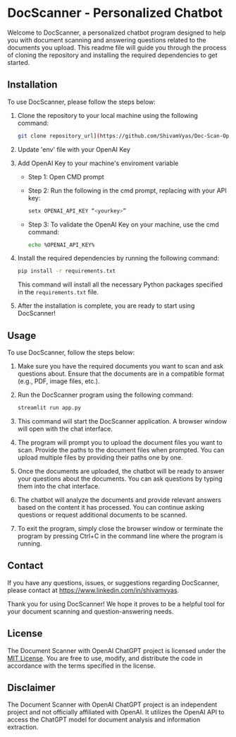# DocScanner - Personalized Chatbot

Welcome to DocScanner, a personalized chatbot program designed to help you with document scanning and answering questions related to the documents you upload. This readme file will guide you through the process of cloning the repository and installing the required dependencies to get started.

## Installation

To use DocScanner, please follow the steps below:

1. Clone the repository to your local machine using the following command:

   ```bash
   git clone repository_url](https://github.com/ShivamVyas/Doc-Scan-OpenAI.git
   ```
2. Update 'env' file with your OpenAI Key
   
3. Add OpenAI Key to your machine's enviroment variable
   - Step 1: Open CMD prompt
   - Step 2: Run the following in the cmd prompt, replacing <yourkey> with your API key:
   
     ```bash
     setx OPENAI_API_KEY “<yourkey>”
     ```
   - Step 3: To validate the OpenAI Key on your machine, use the cmd command:
   
     ```bash
     echo %OPENAI_API_KEY%
     ```
4. Install the required dependencies by running the following command:

   ```bash
   pip install -r requirements.txt
   ```

   This command will install all the necessary Python packages specified in the `requirements.txt` file.

5. After the installation is complete, you are ready to start using DocScanner!

## Usage

To use DocScanner, follow the steps below:

1. Make sure you have the required documents you want to scan and ask questions about. Ensure that the documents are in a compatible format (e.g., PDF, image files, etc.).

2. Run the DocScanner program using the following command:

   ```bash
   streamlit run app.py
   ```

3. This command will start the DocScanner application. A browser window will open with the chat interface.

4. The program will prompt you to upload the document files you want to scan. Provide the paths to the document files when prompted. You can upload multiple files by providing their paths one by one.

5. Once the documents are uploaded, the chatbot will be ready to answer your questions about the documents. You can ask questions by typing them into the chat interface.

6. The chatbot will analyze the documents and provide relevant answers based on the content it has processed. You can continue asking questions or request additional documents to be scanned.

7. To exit the program, simply close the browser window or terminate the program by pressing Ctrl+C in the command line where the program is running.

## Contact

If you have any questions, issues, or suggestions regarding DocScanner, please contact at https://www.linkedin.com/in/shivamvyas.

Thank you for using DocScanner! We hope it proves to be a helpful tool for your document scanning and question-answering needs.

## License

The Document Scanner with OpenAI ChatGPT project is licensed under the [MIT License](LICENSE). You are free to use, modify, and distribute the code in accordance with the terms specified in the license.

## Disclaimer

The Document Scanner with OpenAI ChatGPT project is an independent project and not officially affiliated with OpenAI. It utilizes the OpenAI API to access the ChatGPT model for document analysis and information extraction.
